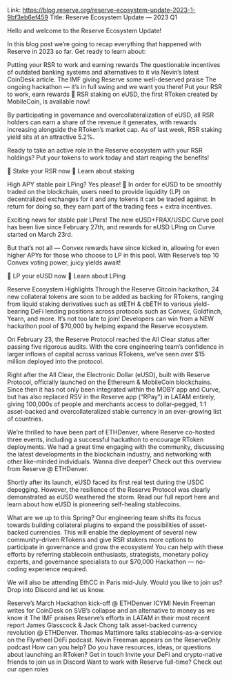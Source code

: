 Link: https://blog.reserve.org/reserve-ecosystem-update-2023-1-9bf3eb6ef459
Title: Reserve Ecosystem Update — 2023 Q1

Hello and welcome to the Reserve Ecosystem Update!

In this blog post we’re going to recap everything that happened with Reserve in 2023 so far. Get ready to learn about:

Putting your RSR to work and earning rewards
The questionable incentives of outdated banking systems and alternatives to it via Nevin’s latest CoinDesk article.
The IMF giving Reserve some well-deserved praise
The ongoing hackathon — it’s in full swing and we want you there!
Put your RSR to work, earn rewards 👀
RSR staking on eUSD, the first RToken created by MobileCoin, is available now!

By participating in governance and overcollateralization of eUSD, all RSR holders can earn a share of the revenue it generates, with rewards increasing alongside the RToken’s market cap. As of last week, RSR staking yield sits at an attractive 5.2%.

Ready to take an active role in the Reserve ecosystem with your RSR holdings? Put your tokens to work today and start reaping the benefits!

🔵 Stake your RSR now
🔵 Learn about staking

High APY stable pair LPing? Yes please! 💸
In order for eUSD to be smoothly traded on the blockchain, users need to provide liquidity (LP) on decentralized exchanges for it and any tokens it can be traded against. In return for doing so, they earn part of the trading fees + extra incentives.

Exciting news for stable pair LPers! The new eUSD+FRAX/USDC Curve pool has been live since February 27th, and rewards for eUSD LPing on Curve started on March 23rd.

But that’s not all — Convex rewards have since kicked in, allowing for even higher APYs for those who choose to LP in this pool. With Reserve’s top 10 Convex voting power, juicy yields await!

🔵 LP your eUSD now
🔵 Learn about LPing

Reserve Ecosystem Highlights
Through the Reserve Gitcoin hackathon, 24 new collateral tokens are soon to be added as backing for RTokens, ranging from liquid staking derivatives such as stETH & cbETH to various yield-bearing DeFi lending positions across protocols such as Convex, Goldfinch, Yearn, and more. It’s not too late to join! Developers can win from a NEW hackathon pool of $70,000 by helping expand the Reserve ecosystem.

On February 23, the Reserve Protocol reached the All Clear status after passing five rigorous audits. With the core engineering team’s confidence in larger inflows of capital across various RTokens, we’ve seen over $15 million deployed into the protocol.

Right after the All Clear, the Electronic Dollar (eUSD), built with Reserve Protocol, officially launched on the Ethereum & MobileCoin blockchains. Since then it has not only been integrated within the MOBY app and Curve, but has also replaced RSV in the Reserve app (“RPay”) in LATAM entirely, giving 100,000s of people and merchants access to dollar-pegged, 1:1 asset-backed and overcollateralized stable currency in an ever-growing list of countries.

We’re thrilled to have been part of ETHDenver, where Reserve co-hosted three events, including a successful hackathon to encourage RToken deployments. We had a great time engaging with the community, discussing the latest developments in the blockchain industry, and networking with other like-minded individuals. Wanna dive deeper? Check out this overview from Reserve @ ETHDenver.

Shortly after its launch, eUSD faced its first real test during the USDC depegging. However, the resilience of the Reserve Protocol was clearly demonstrated as eUSD weathered the storm. Read our full report here and learn about how eUSD is pioneering self-healing stablecoins.

What are we up to this Spring? Our engineering team shifts its focus towards building collateral plugins to expand the possibilities of asset-backed currencies. This will enable the deployment of several new community-driven RTokens and give RSR stakers more options to participate in governance and grow the ecosystem! You can help with these efforts by referring stablecoin enthusiasts, strategists, monetary policy experts, and governance specialists to our $70,000 Hackathon — no-coding experience required.

We will also be attending EthCC in Paris mid-July. Would you like to join us? Drop into Discord and let us know.

Reserve’s March Hackathon kick-off @ ETHDenver
ICYMI
Nevin Freeman writes for CoinDesk on SVB’s collapse and an alternative to money as we know it
The IMF praises Reserve’s efforts in LATAM in their most recent report
James Glasscock & Jack Chong talk asset-backed currency revolution @ ETHDenver.
Thomas Mattimore talks stablecoins-as-a-service on the Flywheel DeFi podcast.
Nevin Freeman appears on the ReserveOnly podcast
How can you help?
Do you have resources, ideas, or questions about launching an RToken? Get in touch
Invite your DeFi and crypto-native friends to join us in Discord
Want to work with Reserve full-time? Check out our open roles
